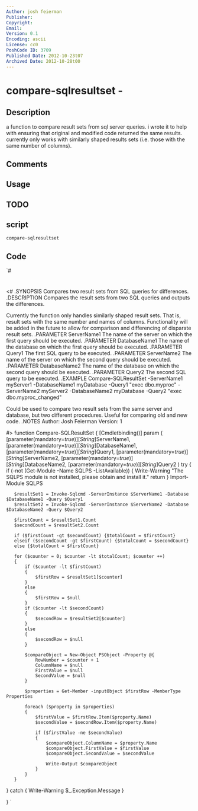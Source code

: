 ```yaml
---
Author: josh feierman
Publisher: 
Copyright: 
Email: 
Version: 0.1
Encoding: ascii
License: cc0
PoshCode ID: 3709
Published Date: 2012-10-23t07
Archived Date: 2012-10-28t00
---
```


# compare-sqlresultset - 

## Description

a function to compare result sets from sql server queries. i wrote it to help with ensuring that original and modified code returned the same results. currently only works with similarly shaped results sets (i.e. those with the same number of columns).

## Comments



## Usage



## TODO



## script

`compare-sqlresultset`

## Code

`#
 #
 <#
 .SYNOPSIS
   Compares two result sets from SQL queries for differences.
 .DESCRIPTION
   Compares the result sets from two SQL queries and outputs the
   differences.
   
   Currently the function only handles similarly shaped result sets. That is,
   result sets with the same number and names of columns. Functionality will be
   added in the future to allow for comparison and differencing of disparate result
   sets.
 .PARAMETER ServerName1
   The name of the server on which the first query should be executed.
 .PARAMETER DatabaseName1
   The name of the database on which the first query should be executed.
 .PARAMETER Query1
   The first SQL query to be executed.
 .PARAMETER ServerName2
   The name of the server on which the second query should be executed.
 .PARAMETER DatabaseName2
   The name of the database on which the second query should be executed.
 .PARAMETER Query2
   The second SQL query to be executed.
 .EXAMPLE
   Compare-SQLResultSet -ServerName1 myServer1 -DatabaseName1 myDatabase -Query1 "exec dbo.myproc" -ServerName2 myServer2 -DatabaseName2 myDatabase -Query2 "exec dbo.myproc_changed"
 
   Could be used to compare two result sets from the same server and database, but two different
   procedures. Useful for comparing old and new code.
 .NOTES
   Author: Josh Feierman
   Version: 1
 
 #>
 function Compare-SQLResultSet
 {
   [Cmdletbinding()]
   param
   (
       [parameter(mandatory=$true)]
       [String]$ServerName1,
       [parameter(mandatory=$true)]
       [String]$DatabaseName1,
       [parameter(mandatory=$true)]
       [String]$Query1,
       [parameter(mandatory=$true)]
       [String]$ServerName2,
       [parameter(mandatory=$true)]
       [String]$DatabaseName2,
       [parameter(mandatory=$true)]
       [String]$Query2
   )
   try
   {
       if (-not (Get-Module -Name SQLPS -ListAvailable))
       {
           Write-Warning "The SQLPS module is not installed, please obtain and install it."
           return
       }
       Import-Module SQLPS
   
       $resultSet1 = Invoke-Sqlcmd -ServerInstance $ServerName1 -Database $DatabaseName1 -Query $Query1
       $resultSet2 = Invoke-Sqlcmd -ServerInstance $ServerName2 -Database $DatabaseName2 -Query $Query2
   
       $firstCount = $resultSet1.Count
       $secondCount = $resultSet2.Count
   
       if ($firstCount -gt $secondCount) {$totalCount = $firstCount}
       elseif ($secondCount -gt $firstCount) {$totalCount = $secondCount}
       else {$totalCount = $firstCount}
   
       for ($counter = 0; $counter -lt $totalCount; $counter ++)
       {
           if ($counter -lt $firstCount)
           {
               $firstRow = $resultSet1[$counter]
           }
           else
           {
               $firstRow = $null
           }
           if ($counter -lt $secondCount)
           {
               $secondRow = $resultSet2[$counter]
           }
           else
           {
               $secondRow = $null
           }
   
           $compareObject = New-Object PSObject -Property @{
               RowNumber = $counter + 1
               ColumnName = $null
               FirstValue = $null
               SecondValue = $null
           }
   
           $properties = Get-Member -inputObject $firstRow -MemberType Properties
   
           foreach ($property in $properties)
           {
               $firstValue = $firstRow.Item($property.Name)
               $secondValue = $secondRow.Item($property.Name)
   
               if ($firstValue -ne $secondValue)
               {
                   $compareObject.ColumnName = $property.Name
                   $compareObject.FirstValue = $firstValue
                   $compareObject.SecondValue = $secondValue
   
                   Write-Output $compareObject
               }
           }
       }
   }
   catch
   {
       Write-Warning $_.Exception.Message
   }
 
 }
`

